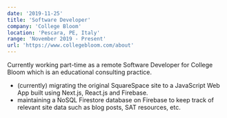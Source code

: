 ```yaml
---
date: '2019-11-25'
title: 'Software Developer'
company: 'College Bloom'
location: 'Pescara, PE, Italy'
range: 'November 2019 - Present'
url: 'https://www.collegebloom.com/about'
---
```


Currently working part-time as a remote Software Developer for College Bloom which is an educational consulting practice.
- (currently) migrating the original SquareSpace site to a JavaScript Web App built using Next.js, React.js and Firebase.
- maintaining a NoSQL Firestore database on Firebase to keep track of relevant site data such as blog posts, SAT resources, etc.
